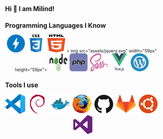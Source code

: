 ## Hi 👋 I am Milind! 

<!-- - 👨🏽‍💻 Currently working, learning and growing my skillset in WordPress, Veu.js & Node.js.
- 🤝 Open for collaborations.
- 👨 Know more about me at [Sourcerer](https://sourcerer.io/milindex) 
- 🌐 Visit my [porfolio website](https://milindsonawane.in) for complete background and contact.
- 👋 My personal [blog site](https://milindsonawane.in/blogs) -->

## Programming Languages I Know
<p align=center><img src="assets/amp.svg" width="59px" height="59px">&nbsp;&nbsp;<img src="assets/css3.svg" width="59px" height="59px">&nbsp;&nbsp;<img src="assets/html5.svg" width="59px" height="59px">&nbsp;<&nbsp;img src="assets/jquery.svg" width="59px" height="59px">&nbsp;&nbsp;<img src="assets/nodejs.svg" width="59px" height="59px">&nbsp;&nbsp;<img src="assets/php.svg" width="59px" height="59px">&nbsp;&nbsp;<img src="assets/sass.svg" width="59px" height="59px">&nbsp;&nbsp;<img src="assets/vuejs.svg" width="59px" height="59px">&nbsp;&nbsp;<img src="assets/wordpress.svg" width="59px" height="59px"></p>

## Tools I use
<p align=center><img src="assets/vscode-plain.svg" width="65px" height="65px">&nbsp;&nbsp;<img src="assets/debian-plain.svg" width="65px" height="65px">&nbsp;&nbsp;<img src="assets/docker-original.svg" width="65px" height="65px">&nbsp;&nbsp;<img src="assets/firefox-original.svg" width="65px" height="65px">&nbsp;&nbsp;<img src="assets/github-original.svg" width="65px" height="65px">&nbsp;&nbsp;<img src="assets/gitlab-original.svg" width="65px" height="65px">&nbsp;&nbsp;<img src="assets/ubuntu-plain.svg" width="65px" height="65px">&nbsp;&nbsp;<img src="assets/visualstudio-plain.svg" width="65px" height="65px"></p>